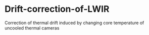 # Drift-correction-of-LWIR
Correction of thermal drift induced by changing core temperature of uncooled thermal cameras
